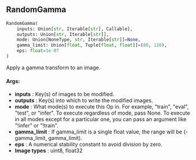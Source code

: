 ## RandomGamma
```python
RandomGamma(
	inputs: Union[str, Iterable[str], Callable],
	outputs: Union[str, Iterable[str]],
	mode: Union[NoneType, str, Iterable[str]]=None,
	gamma_limit: Union[float, Tuple[float, float]]=(80, 120),
	eps: float=1e-07
)
```
Apply a gamma transform to an image.


#### Args:

* **inputs** :  Key(s) of images to be modified.
* **outputs** :  Key(s) into which to write the modified images.
* **mode** :  What mode(s) to execute this Op in. For example, "train", "eval", "test", or "infer". To execute        regardless of mode, pass None. To execute in all modes except for a particular one, you can pass an argument        like "!infer" or "!train".
* **gamma_limit** :  If gamma_limit is a single float value, the range will be (-gamma_limit, gamma_limit).
* **eps** :  A numerical stability constant to avoid division by zero.
* **Image types** :     uint8, float32